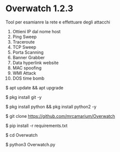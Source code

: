 # Overwatch 1.2.3
Tool per esamianre la rete e effettuare degli attacchi
1. Ottieni IP dal nome host
2. Ping Sweep
3. Traceroute
4. TCP Sweep
5. Porta Scanning
6. Banner Grabber
7. Data hyperlink website
8. MAC spoofing
9. WMI Attack
10. DOS time bomb                           

$ apt update && apt upgrade 
  
$ pkg install git -y
  
$ pkg install python && pkg install python2 -y
  
$ git clone https://github.com/mrcamarium/Overwatch
  
$ pip install -r requirements.txt
  
$ cd Overwatch 
  
$ python3 Overwatch.py
